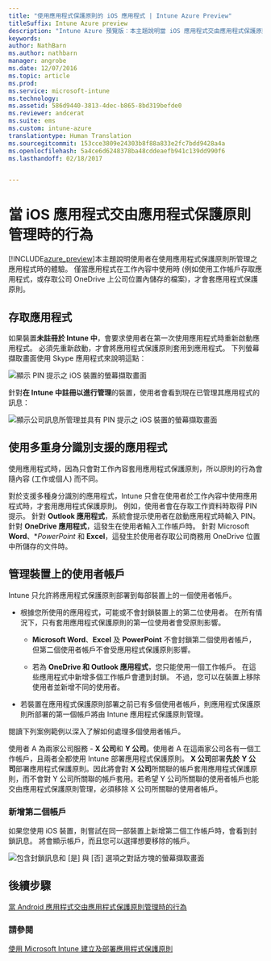```yaml
---
title: "使用應用程式保護原則的 iOS 應用程式 | Intune Azure Preview"
titleSuffix: Intune Azure preview
description: "Intune Azure 預覽版︰本主題說明當 iOS 應用程式交由應用程式保護原則管理時的行為。"
keywords: 
author: NathBarn
ms.author: nathbarn
manager: angrobe
ms.date: 12/07/2016
ms.topic: article
ms.prod: 
ms.service: microsoft-intune
ms.technology: 
ms.assetid: 586d9440-3813-4dec-b865-8bd319befde0
ms.reviewer: andcerat
ms.suite: ems
ms.custom: intune-azure
translationtype: Human Translation
ms.sourcegitcommit: 153cce3809e24303b8f88a833e2fc7bdd9428a4a
ms.openlocfilehash: 5a4ce6d6248378ba48cddeaefb941c139dd990f6
ms.lasthandoff: 02/18/2017


---
```


# <a name="what-to-expect-when-your-ios-app-is-managed-by-app-protection-policies"></a>當 iOS 應用程式交由應用程式保護原則管理時的行為
[!INCLUDE[azure_preview](../includes/azure_preview.md)]本主題說明使用者在使用應用程式保護原則所管理之應用程式時的體驗。 僅當應用程式在工作內容中使用時 (例如使用工作帳戶存取應用程式，或存取公司 OneDrive 上公司位置內儲存的檔案)，才會套應用程式保護原則。
##  <a name="accessing-apps"></a>存取應用程式

如果裝置**未註冊於 Intune 中**，會要求使用者在第一次使用應用程式時重新啟動應用程式。  必須先重新啟動，才會將應用程式保護原則套用到應用程式。 下列螢幕擷取畫面使用 Skype 應用程式來說明這點︰


![顯示 PIN 提示之 iOS 裝置的螢幕擷取畫面](../media/ios-pin-prompt.png)

針對**在 Intune 中註冊以進行管理**的裝置，使用者會看到現在已管理其應用程式的訊息：

![顯示公司訊息所管理並具有 PIN 提示之 iOS 裝置的螢幕擷取畫面](../media/ios-managed-devices-pin-prompt.png)

##  <a name="using-apps-with-multi-identity-support"></a>使用多重身分識別支援的應用程式

使用應用程式時，因為只會對工作內容套用應用程式保護原則，所以原則的行為會隨內容 (工作或個人) 而不同。  

對於支援多種身分識別的應用程式，Intune 只會在使用者於工作內容中使用應用程式時，才套用應用程式保護原則。  例如，使用者會在存取工作資料時取得 PIN 提示。  針對 **Outlook 應用程式**，系統會提示使用者在啟動應用程式時輸入 PIN。 針對 **OneDrive 應用程式**，這發生在使用者輸入工作帳戶時。  針對 Microsoft **Word**、**PowerPoint* 和 **Excel**，這發生於使用者存取公司商務用 OneDrive 位置中所儲存的文件時。
##  <a name="managing-user-accounts-on-the-device"></a>管理裝置上的使用者帳戶

Intune 只允許將應用程式保護原則部署到每部裝置上的一個使用者帳戶。

* 根據您所使用的應用程式，可能或不會封鎖裝置上的第二位使用者。 在所有情況下，只有套用應用程式保護原則的第一位使用者會受原則影響。
  * **Microsoft Word**、**Excel** 及 **PowerPoint** 不會封鎖第二個使用者帳戶，但第二個使用者帳戶不會受應用程式保護原則影響。  

  * 若為 **OneDrive 和 Outlook 應用程式**，您只能使用一個工作帳戶。  在這些應用程式中新增多個工作帳戶會遭到封鎖。  不過，您可以在裝置上移除使用者並新增不同的使用者。

* 若裝置在應用程式保護原則部署之前已有多個使用者帳戶，則應用程式保護原則所部署的第一個帳戶將由 Intune 應用程式保護原則管理。


閱讀下列案例範例以深入了解如何處理多個使用者帳戶。

使用者 A 為兩家公司服務 - **X 公司**和 **Y 公司**。使用者 A 在這兩家公司各有一個工作帳戶，且兩者全都使用 Intune 部署應用程式保護原則。 **X 公司**部署**先於** **Y 公司**部署應用程式保護原則。因此將會對 **X 公司**所關聯的帳戶套用應用程式保護原則，而不會對 Y 公司所關聯的帳戶套用。若希望 Y 公司所關聯的使用者帳戶也能交由應用程式保護原則管理，必須移除 X 公司所關聯的使用者帳戶。
### <a name="adding-a-second-account"></a>新增第二個帳戶

如果您使用 iOS 裝置，則嘗試在同一部裝置上新增第二個工作帳戶時，會看到封鎖訊息。  將會顯示帳戶，而且您可以選擇想要移除的帳戶。

![包含封鎖訊息和 [是] 與 [否] 選項之對話方塊的螢幕擷取畫面](../media/ios-switch-user.PNG)

## <a name="next-steps"></a>後續步驟
[當 Android 應用程式交由應用程式保護原則管理時的行為](app-protection-enabled-android-apps.md)
### <a name="see-also"></a>請參閱
[使用 Microsoft Intune 建立及部署應用程式保護原則](app-protection-policies.md)

